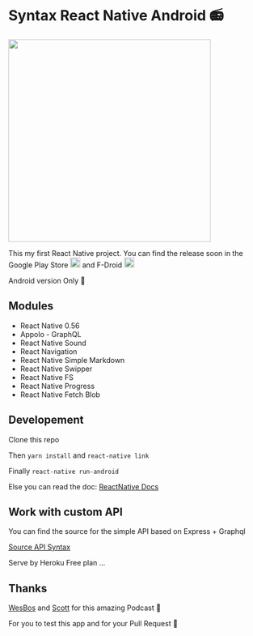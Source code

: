 # Syntax React Native Android 📻

<img src="https://syntax.fm/static/logo.png" width="400">

This my first React Native project. You can find the release soon in the Google Play Store 
<img src="https://fr.seaicons.com/wp-content/uploads/2015/10/Google-Play-Store-alt-icon.png" width="20">
 and F-Droid <img src="https://f-droid.org/assets/fdroid-logo.svg" width="20">


Android version Only 🤖


## Modules

* React Native 0.56
* Appolo - GraphQL
* React Native Sound
* React Navigation
* React Native Simple Markdown
* React Native Swipper
* React Native FS
* React Native Progress
* React Native Fetch Blob

## Developement

Clone this repo

Then  `yarn install`  and  `react-native link`

Finally `react-native run-android` 

Else you can read the doc:  [ReactNative Docs](https://facebook.github.io/react-native/docs/getting-started)


## Work with custom API

You can find the source for the simple API based on Express + Graphql

[Source API Syntax](https://github.com/crakoucas/server-syntax)

Serve by Heroku Free plan ...

## Thanks

[WesBos](https://github.com/wesbos) and [Scott](https://github.com/stolinski) for this amazing Podcast 💪

For you to test this app and for your Pull Request 💛